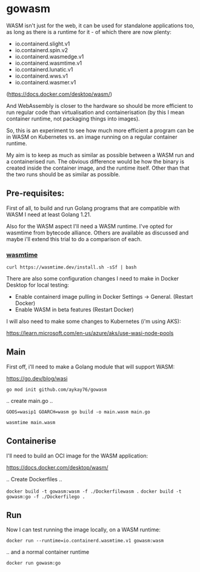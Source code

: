 # gowasm

WASM isn't just for the web, it can be used for standalone applications too, as long as there is a runtime for it - of which there are now plenty:

- io.containerd.slight.v1
- io.containerd.spin.v2
- io.containerd.wasmedge.v1
- io.containerd.wasmtime.v1
- io.containerd.lunatic.v1
- io.containerd.wws.v1
- io.containerd.wasmer.v1

(https://docs.docker.com/desktop/wasm/)

And WebAssembly is closer to the hardware so should be more efficient to run regular code than virtualisation and containerisation (by this I mean container runtime, not packaging things into images).

So, this is an experiment to see how much more efficient a program can be in WASM on Kubernetes vs. an image running on a regular container runtime.

My aim is to keep as much as similar as possible between a WASM run and a containerised run. The obvious difference would be how the binary is created inside the container image, and the runtime itself. Other than that the two runs should be as similar as possible.

## Pre-requisites:

First of all, to build and run Golang programs that are compatible with WASM I need at least Golang 1.21.

Also for the WASM aspect I'll need a WASM runtime. I've opted for wasmtime from bytecode alliance. Others are available as discussed and maybe i'll extend this trial to do a comparison of each.

### [wasmtime](https://github.com/bytecodealliance/wasmtime)
`curl https://wasmtime.dev/install.sh -sSf | bash`

There are also some configuration changes I need to make in Docker Desktop for local testing:

- Enable containerd image pulling in Docker Settings -> General. (Restart Docker)
- Enable WASM in beta features (Restart Docker)

I will also need to make some changes to Kubernetes (i'm using AKS):

https://learn.microsoft.com/en-us/azure/aks/use-wasi-node-pools

## Main

First off, i'll need to make a Golang module that will support WASM:

https://go.dev/blog/wasi

`go mod init github.com/aykay76/gowasm`

.. create main.go ..

`GOOS=wasip1 GOARCH=wasm go build -o main.wasm main.go`

`wasmtime main.wasm`

## Containerise

I'll need to build an OCI image for the WASM application:

https://docs.docker.com/desktop/wasm/

.. Create Dockerfiles .. 

`docker build -t gowasm:wasm -f ./Dockerfilewasm .`
`docker build -t gowasm:go -f ./Dockerfilego .`

## Run

Now I can test running the image locally, on a WASM runtime:

`docker run --runtime=io.containerd.wasmtime.v1 gowasm:wasm`

.. and a normal container runtime

`docker run gowasm:go`